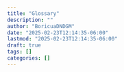 ```yaml
---
title: "Glossary"
description: ""
author: "BoricuaDNDGM"
date: "2025-02-23T12:14:35-06:00"
lastmod: "2025-02-23T12:14:35-06:00"
draft: true
tags: []
categories: []
---
```

